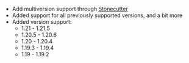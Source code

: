 - Add multiversion support through [Stonecutter](https://stonecutter.kikugie.dev/)
- Added support for all previously supported versions, and a bit more
- Added version support:
  - 1.21 - 1.21.5
  - 1.20.5 - 1.20.6
  - 1.20 - 1.20.4
  - 1.19.3 - 1.19.4
  - 1.19 - 1.19.2